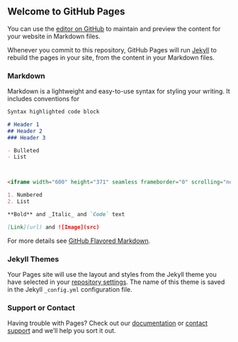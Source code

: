 ## Welcome to GitHub Pages

You can use the [editor on GitHub](https://github.com/rylankirkwoodkennedy/Insomnia-Data-2017/edit/master/README.md) to maintain and preview the content for your website in Markdown files.

Whenever you commit to this repository, GitHub Pages will run [Jekyll](https://jekyllrb.com/) to rebuild the pages in your site, from the content in your Markdown files.

### Markdown

Markdown is a lightweight and easy-to-use syntax for styling your writing. It includes conventions for

```markdown
Syntax highlighted code block

# Header 1
## Header 2
### Header 3

- Bulleted
- List



<iframe width="600" height="371" seamless frameborder="0" scrolling="no" src="https://docs.google.com/spreadsheets/d/18HKpeoGUHxEuk5nCKSbz2DE3f2FNY0xNzH9arfPedVg/pubchart?oid=338163216&amp;format=interactive"></iframe>

1. Numbered
2. List

**Bold** and _Italic_ and `Code` text

[Link](url) and ![Image](src)
```

For more details see [GitHub Flavored Markdown](https://guides.github.com/features/mastering-markdown/).

### Jekyll Themes

Your Pages site will use the layout and styles from the Jekyll theme you have selected in your [repository settings](https://github.com/rylankirkwoodkennedy/Insomnia-Data-2017/settings). The name of this theme is saved in the Jekyll `_config.yml` configuration file.

### Support or Contact

Having trouble with Pages? Check out our [documentation](https://help.github.com/categories/github-pages-basics/) or [contact support](https://github.com/contact) and we’ll help you sort it out.
